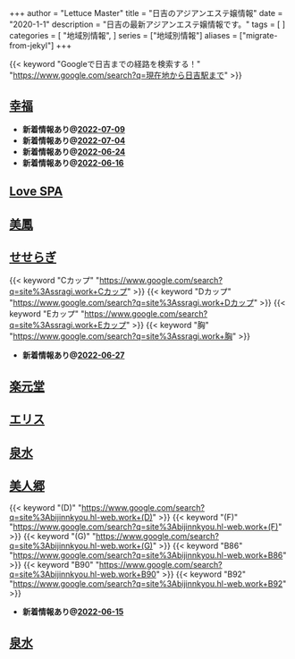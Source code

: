 +++
author = "Lettuce Master"
title = "日吉のアジアンエステ嬢情報"
date = "2020-1-1"
description = "日吉の最新アジアンエステ嬢情報です。"
tags = [
]
categories = [
    "地域別情報",
]
series = ["地域別情報"]
aliases = ["migrate-from-jekyl"]
+++

{{< keyword "Googleで日吉までの経路を検索する！" "https://www.google.com/search?q=現在地から日吉駅まで" >}}

## [幸福](http://koufuku.hl-web.work/)


- **新着情報あり@[2022-07-09](/post/2022-07-09)**
- **新着情報あり@[2022-07-04](/post/2022-07-04)**
- **新着情報あり@[2022-06-24](/post/2022-06-24)**
- **新着情報あり@[2022-06-16](/post/2022-06-16)**
## [Love SPA](http://hi-msg.com/lovespa/)


## [美鳳](http://biho.est-u.com/)


## [せせらぎ](http://ssragi.work/)
{{< keyword "Cカップ" "https://www.google.com/search?q=site%3Assragi.work+Cカップ" >}} {{< keyword "Dカップ" "https://www.google.com/search?q=site%3Assragi.work+Dカップ" >}} {{< keyword "Eカップ" "https://www.google.com/search?q=site%3Assragi.work+Eカップ" >}} {{< keyword "胸" "https://www.google.com/search?q=site%3Assragi.work+胸" >}} 

- **新着情報あり@[2022-06-27](/post/2022-06-27)**
## [楽元堂](https://rakugendo.com/)


## [エリス](http://eris.mssg.jp/)


## [泉水](http://hfml9.xyz/)


## [美人郷](http://bijinnkyou.hl-web.work/)
{{< keyword "(D)" "https://www.google.com/search?q=site%3Abijinnkyou.hl-web.work+(D)" >}} {{< keyword "(F)" "https://www.google.com/search?q=site%3Abijinnkyou.hl-web.work+(F)" >}} {{< keyword "(G)" "https://www.google.com/search?q=site%3Abijinnkyou.hl-web.work+(G)" >}} {{< keyword "B86" "https://www.google.com/search?q=site%3Abijinnkyou.hl-web.work+B86" >}} {{< keyword "B90" "https://www.google.com/search?q=site%3Abijinnkyou.hl-web.work+B90" >}} {{< keyword "B92" "https://www.google.com/search?q=site%3Abijinnkyou.hl-web.work+B92" >}} 

- **新着情報あり@[2022-06-15](/post/2022-06-15)**
## [泉水](https://izumi.eei.jp/)


